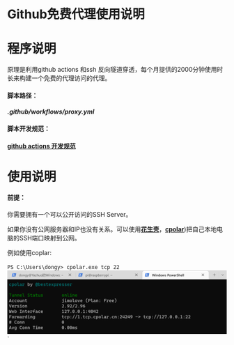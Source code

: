 # Github免费代理使用说明

# 程序说明

原理是利用github actions 和ssh 反向隧道穿透，每个月提供的2000分钟使用时长来构建一个免费的代理访问的代理。

####  脚本路径：

####  *.github/workflows/proxy.yml*

#### 脚本开发规范：

#### [github actions 开发规范](https://docs.github.com/cn/actions/using-workflows)

# 使用说明

#### 前提：

你需要拥有一个可以公开访问的SSH Server。

如果你没有公网服务器和IP也没有关系。可以使用[**花生壳**](https://hsk.oray.com/)，[**cpolar**](https://www.cpolar.com/))把自己本地电脑的SSH端口映射到公网。

例如使用coplar:

`PS C:\Users\dongy> cpolar.exe tcp 22`
![cpolar连接](https://github.com/yazhuodong-wyze/github-action-free-proxy/blob/master/images/cpolar.png)                                                                                         `

